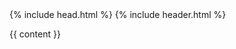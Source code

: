 <!DOCTYPE html>
<html itemscope itemtype="http://schema.org/Organization">
<head>
{% include head.html %}
</head>
<body>
{% include header.html %}

{{ content }}

</body>
</html>

